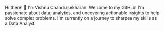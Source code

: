Hi there! 👋 I'm Vishnu Chandrasekharan.
Welcome to my GitHub! I'm passionate about data, analytics, and uncovering actionable insights to help solve complex problems. I'm currently on a journey to sharpen my skills as a Data Analyst.
